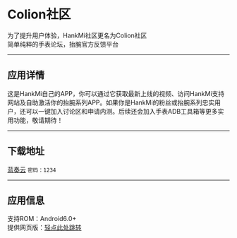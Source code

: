 # Colion社区
为了提升用户体验，HankMi社区更名为Colion社区  
简单纯粹的手表论坛，抬腕官方反馈平台

***

## 应用详情
这是HankMi自己的APP，你可以通过它获取最新上线的视频、访问HankMi支持网站及自助激活你的抬腕系列APP。如果你是HankMi的粉丝或抬腕系列忠实用户，还可以一键加入讨论区和申请内测。后续还会加入手表ADB工具箱等更多实用功能，敬请期待！

***

## 下载地址
[蓝奏云](https://hankmi.lanzouw.com/b0cfepbgj) `密码：1234`

***

## 应用信息
支持ROM：Android6.0+  
提供网页版：[轻点此处跳转](https://support.qq.com/products/350783)
